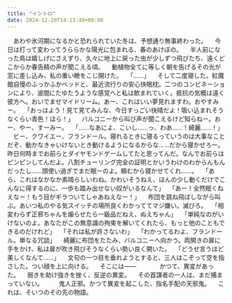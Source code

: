 ```yaml
---
title: "イントロ"
date: 2024-12-20T14:13:49+09:00
---
```

　あわや氷河期になるかと恐れられていた冬は、予想通り無事終わった。
　今日は打って変わってうららかな陽光に包まれる、春のあけぼの。
　半人前になった鳥は嬉しげにさえずり、久々に地上に戻った虫が少しずつ飛びたち、遠くどこからか春告精の声が聞こえる頃。
　動植物全てに等しく朝を告げるその光が窓に差し込み、私の重い瞼をこじ開けた。
　「……」
　そして二度寝した。紅魔館自慢のふっかふかベッドと、最近流行りの安心快眠枕。二つのコンビネーションにより、波間にたゆたうような感覚へと私は飲まれていく。抵抗の気概は遠く彼方へ。おいでませマイドリーム。あー、これはいい夢見れますわ。おやすみー。
　「おっはよう！見て見てみんな、今日すっごい快晴だよ！吸い込まれそうなくらい青色！ほら！」
　バルコニーから叫び声が聞こえるけど知らねー。おー、やー、すーみー。
　「……なあによ、こいし……っ、わあ……！綺麗……！」
　ビー、クワイエー、フランドール。寝れるときに寝るっていうのは大事なことだぞ、動かなきゃいけないとき動けるようになるからな……だから寝かせろー。昨日何時までお前らとダイヤモンドゲームしてたと思ってんだ。なんでお前らはピンピンしてんだよ。八割チューリング完全の証明とかいうわけのわからんもんだったし……頭使い過ぎでまだ眠ーのよ。頼むから寝かせてくれ……。
　「あら、これはなかなか素晴らしいわね。かわいそうねえ、ほんの少し動くだけでこんなに得するのに、一歩も踏み出せない奴がいるなんて」
　「あー！全然眠くねえなー！もう目がギラついてしゃあねえなー！」
　布団を跳ね飛ばしながら叫ぶ。あいつ私のやる気スイッチの場所良くわかっててマジ嫌い。滅びろ。
　「相変わらず正邪ちゃんを煽らせたら一級品だねえ、ぬえちゃん」
　「単純なのがいけないのよ。あなたがこの無意識の拘束を解いてくれたら、もっと他のこともできるのだけれど」
　「それは私が許さないわ」
　「わかってるわよ、フランドール。単なる冗談」
　綺麗に布団をたたみ、バルコニーへ向かう。両開きの扉に手をかけ、私は扉が吹き飛びそうなくらい勢い良く開いた。
　「どうせ言うほど美しくなんて……」
　文句の一つ目を垂れようとすると、三人はこぞって空を指さした。つい顔を上に向ける。
　そこには――
　
　
　かつて、異変があった。
　弱きを助け強きを挫く、反逆の異変。
　その首謀者の一人は、まだ捕まっていない。
　
　鬼人正邪。かつて異変を起こした、指名手配の天邪鬼。
　これは、そいつのその先の物語。
